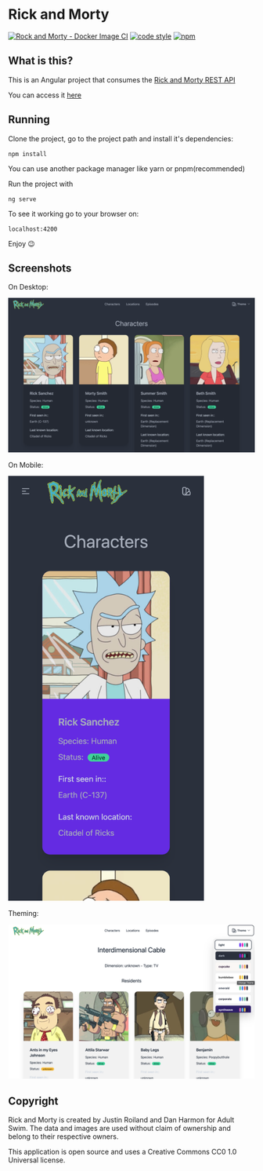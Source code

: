 # Rick and Morty

[![Rock and Morty - Docker Image CI][ci-badge-icon]][ci-dadge-link]
[![code style][code-style-icon]][code-style-link]
[![npm][license-icon]][license-link]

## What is this?

This is an Angular project that consumes the [Rick and Morty REST API](https://rickandmortyapi.com/)

You can access it [here](https://rick-and-morty-production.up.railway.app/characters/page/1)

## Running

Clone the project, go to the project path and install it's dependencies:

```shell
npm install
```
You can use another package manager like yarn or pnpm(recommended)

Run the project with
```shell
ng serve
```

To see it working go to your browser on:
```browser
localhost:4200
```
Enjoy 😉

## Screenshots

On Desktop:

![desktop-dark](./screenshots/desktop-dark.png)

On Mobile:

<img src="./screenshots/mobile-dark.png" style="width:400px; height:auto"/>

Theming:

![theming](./screenshots/theming.png)

## Copyright

Rick and Morty is created by Justin Roiland and Dan Harmon for Adult Swim. The data and images are used without claim of ownership and belong to their respective owners.

This application is open source and uses a Creative Commons CC0 1.0 Universal license.

[ci-badge-icon]: https://github.com/vitormmatos/rick-and-morty/actions/workflows/docker-image.yml/badge.svg
[ci-dadge-link]: https://github.com/vitormmatos/rick-and-morty/actions/workflows/docker-image.yml
[code-style-icon]: https://img.shields.io/badge/code_style-standard-brightgreen.svg
[code-style-link]: https://standardjs.com
[license-icon]: https://flat.badgen.net/npm/license/cc-md
[license-link]: https://www.npmjs.org/package/cc-md
